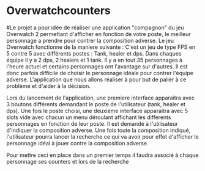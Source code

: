 # Overwatchcounters

#Le projet a pour idée de réaliser une application "compagnon" du jeu Overwatch 2 permettant d'afficher en fonction de votre poste, le meilleur personnage a prendre pour contrer la composition adverse.
Le jeu Overwatch fonctionne de la maniere suivante : 
C'est un jeu de type FPS en 5 contre 5 avec différents postes : Tank, healer et dps. Dans chaques équipe il y a 2 dps, 2 healers et 1 tank. Il y a en tout 35 personnages à l'heure actuel et certains personnages ont l'avantage sur d'autres. Il est donc parfois difficile de choisir le personnage idéale pour contrer l'équipe adverse. L'application que nous allons réaliser à pour but de palier à ce problème et d'aider à la décision. 

Lors du lancement de l'application, une premiere interface apparaitra avec 3 boutons différents demandant le poste de l'utilisateur (tank, healer et dps). 
Une fois le poste choisi, une deuxieme interface apparaitra avec 5 slots vide avec chacun un menu déroulant affichant les différents personnages en fonction de leur poste. Il est demandé à l'utilisateur d'indiquer la composition adverse. Une fois toute la composition indiqué, l'utilisateur pourra lancer la recherche ce qui va avoir pour effet d'afficher le personnage idéal à jouer contre la composition adverse. 

Pour mettre ceci en place dans un premier temps il faudra associé à chaque personnage ses counters et lors de la recherche 
